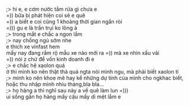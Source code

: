 ;> hi e, e cơm nước tắm rửa gì chưa e<br>
=)) bữa bị phát hiện coi sẽ e quê<br>
=)) a biết e coi cũng 1 khoảng thời gian ngắn ròi<br>
=))) gu e là trần trụi ko lông à<br>
;> trong mắt e chắc a ngon lắm<br>
;> nay chồng ngủ sớm nhe<br>
e thích xe vinfast hem<br>
mấy nay đang rầm rộ mẫu xe nào mới ra =)) mà xe nhìn xấu vãi<br>
=))  nói z chứ để vốn kinh doanh đi e<br>
;> e chắc hệ xạolon quá<br>
ờ thì mình ko nên thật thà quá ngta nói mình ngu, mà phải biết xaolon tí<br>
;> mình ko nên khoe mẽ hay kể những dự tính của mình cho ngkhac biết, hoặc thu nhập mình nhiu tháng,bla bla...<br>
;> họ hàng a thì nghĩ sau này a về quê làm lun =)))<br>
ui sống gần họ hàng mấy cậu mấy dì mệt lắm e
